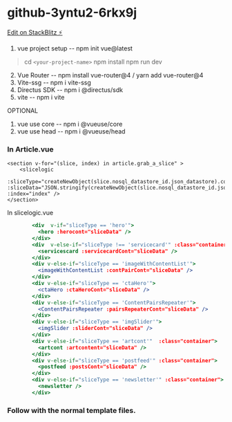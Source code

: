 # github-3yntu2-6rkx9j

[Edit on StackBlitz ⚡️](https://stackblitz.com/edit/github-3yntu2-6rkx9j)

1. vue project setup  --  npm init vue@latest

> cd `<your-project-name>`
> npm install
> npm run dev

2. Vue Router --   npm install vue-router@4 /  yarn add vue-router@4
3. Vite-ssg  --   npm i vite-ssg
4. Directus SDK --  npm i @directus/sdk
5. vite -- npm i vite

OPTIONAL

1. vue use core -- npm i @vueuse/core
2. vue use head -- npm i @vueuse/head






### In Article.vue
```JSX
<section v-for="(slice, index) in article.grab_a_slice" >
    <slicelogic 
    :sliceType="createNewObject(slice.nosql_datastore_id.json_datastore).component" :sliceData="JSON.stringify(createNewObject(slice.nosql_datastore_id.json_datastore))" :index="index" />
</section>
```
In slicelogic.vue
```jsx
        <div  v-if="sliceType == 'hero'">
          <hero :herocont="sliceData" />
        </div>
        <div  v-else-if="sliceType !== 'servicecard'" :class="container">
          <servicescard :servicecardCont="sliceData" />
        </div>
        <div v-else-if="sliceType == 'imageWithContentList'">
          <imageWithContentList :contPairCont="sliceData" />
        </div>
        <div v-else-if="sliceType == 'ctaHero'">
          <ctaHero :ctaHeroCont="sliceData" />
        </div>
        <div v-else-if="sliceType == 'ContentPairsRepeater'">
          <ContentPairsRepeater :pairsRepeaterCont="sliceData" />
        </div>
        <div v-else-if="sliceType == 'imgSlider'">
          <imgSlider :sliderCont="sliceData" />
        </div>
        <div v-else-if="sliceType == 'artcont'"  :class="container">
          <artcont :artcontent="sliceData" />
        </div>
        <div v-else-if="sliceType == 'postfeed'" :class="container">
          <postfeed :postsCont="sliceData" />
        </div>
        <div v-else-if="sliceType == 'newsletter'" :class="container">
          <newsletter />
        </div> 
```
### Follow with the normal template files.